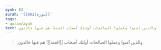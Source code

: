 ```yaml
---
ayah: 82
surah: '[[002|سورة]]'
tags:
- quran/ayah
text: والذين آمنوا وعملوا الصالحات أولئك أصحاب الجنة ۖ هم فيها خالدون
---
```

> والذين آمنوا وعملوا الصالحات أولئك أصحاب [[الجنة]] ۖ هم فيها خالدون
